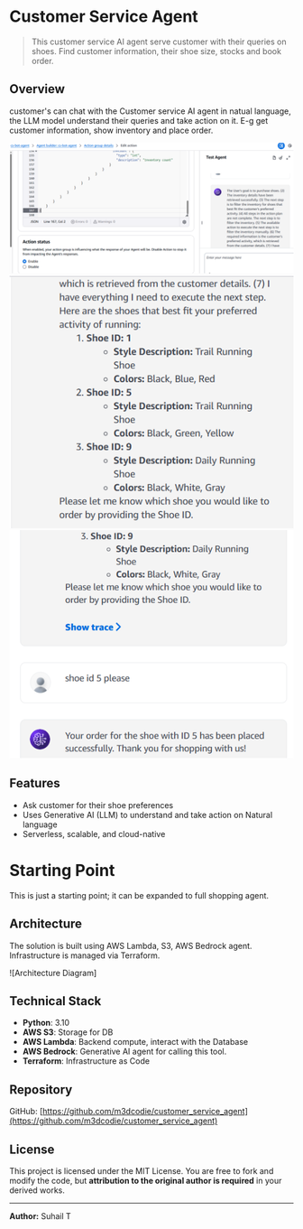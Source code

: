 # Customer Service Agent

> This customer service AI agent serve customer with their queries on shoes. Find customer information, their shoe size, stocks and book order.

## Overview

customer's can chat with the Customer service AI agent in natual language, the LLM model understand their queries and take action on it. E-g get customer information, show inventory and place order.

![UI](cs-agent-1.png)
![UI](cs-agent-2.png)
![UI](cs-agent-3.png)

## Features

- Ask customer for their shoe preferences
- Uses Generative AI (LLM) to understand and take action on Natural language
- Serverless, scalable, and cloud-native

# Starting Point

This is just a starting point; it can be expanded to full shopping agent.

## Architecture

The solution is built using AWS Lambda, S3, AWS Bedrock agent. Infrastructure is managed via Terraform.

![Architecture Diagram]

## Technical Stack

- **Python**: 3.10
- **AWS S3**: Storage for DB
- **AWS Lambda**: Backend compute, interact with the Database
- **AWS Bedrock**: Generative AI agent for calling this tool.
- **Terraform**: Infrastructure as Code

## Repository

GitHub: [https://github.com/m3dcodie/customer_service_agent](https://github.com/m3dcodie/customer_service_agent)

## License

This project is licensed under the MIT License. You are free to fork and modify the code, but **attribution to the original author is required** in your derived works.

---

**Author:** Suhail T
